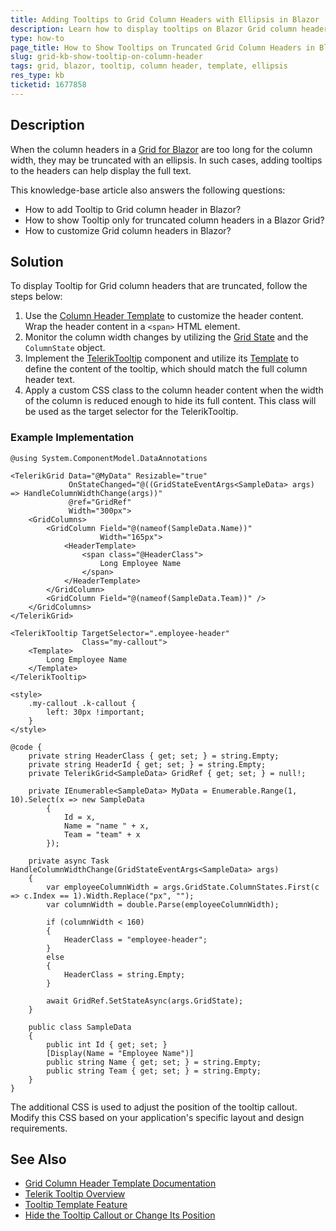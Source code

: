 ```yaml
---
title: Adding Tooltips to Grid Column Headers with Ellipsis in Blazor
description: Learn how to display tooltips on Blazor Grid column headers when the text is truncated due to column resizing.
type: how-to
page_title: How to Show Tooltips on Truncated Grid Column Headers in Blazor
slug: grid-kb-show-tooltip-on-column-header
tags: grid, blazor, tooltip, column header, template, ellipsis
res_type: kb
ticketid: 1677858
---
```


## Description

When the column headers in a [Grid for Blazor](slug:components/grid/) are too long for the column width, they may be truncated with an ellipsis. In such cases, adding tooltips to the headers can help display the full text.

This knowledge-base article also answers the following questions:

- How to add Tooltip to Grid column header in Blazor?
- How to show Tooltip only for truncated column headers in a Blazor Grid?
- How to customize Grid column headers in Blazor?

## Solution
To display Tooltip for Grid column headers that are truncated, follow the steps below:

1. Use the [Column Header Template](slug:components/grid/templates/column-header#column-header-template) to customize the header content. Wrap the header content in a `<span>` HTML element.
2. Monitor the column width changes by utilizing the [Grid State](slug:components/grid/state) and the `ColumnState` object.
3. Implement the [TelerikTooltip](slug:components/tooltip/overview) component and utilize its [Template](slug:components/tooltip/template) to define the content of the tooltip, which should match the full column header text.
4. Apply a custom CSS class to the column header content when the width of the column is reduced enough to hide its full content. This class will be used as the target selector for the TelerikTooltip.

### Example Implementation

````RAZOR
@using System.ComponentModel.DataAnnotations

<TelerikGrid Data="@MyData" Resizable="true"
             OnStateChanged="@((GridStateEventArgs<SampleData> args) => HandleColumnWidthChange(args))"
             @ref="GridRef"
             Width="300px">
    <GridColumns>
        <GridColumn Field="@(nameof(SampleData.Name))"
                    Width="165px">
            <HeaderTemplate>
                <span class="@HeaderClass">
                    Long Employee Name
                </span>
            </HeaderTemplate>
        </GridColumn>
        <GridColumn Field="@(nameof(SampleData.Team))" />
    </GridColumns>
</TelerikGrid>

<TelerikTooltip TargetSelector=".employee-header"
                Class="my-callout">
    <Template>
        Long Employee Name
    </Template>
</TelerikTooltip>

<style>
    .my-callout .k-callout {
        left: 30px !important;
    }
</style>

@code {
    private string HeaderClass { get; set; } = string.Empty;
    private string HeaderId { get; set; } = string.Empty;
    private TelerikGrid<SampleData> GridRef { get; set; } = null!;

    private IEnumerable<SampleData> MyData = Enumerable.Range(1, 10).Select(x => new SampleData
        {
            Id = x,
            Name = "name " + x,
            Team = "team" + x
        });

    private async Task HandleColumnWidthChange(GridStateEventArgs<SampleData> args)
    {
        var employeeColumnWidth = args.GridState.ColumnStates.First(c => c.Index == 1).Width.Replace("px", "");
        var columnWidth = double.Parse(employeeColumnWidth);

        if (columnWidth < 160)
        {
            HeaderClass = "employee-header";
        }
        else
        {
            HeaderClass = string.Empty;
        }

        await GridRef.SetStateAsync(args.GridState);
    }

    public class SampleData
    {
        public int Id { get; set; }
        [Display(Name = "Employee Name")]
        public string Name { get; set; } = string.Empty;
        public string Team { get; set; } = string.Empty;
    }
}
````

The additional CSS is used to adjust the position of the tooltip callout. Modify this CSS based on your application's specific layout and design requirements.

## See Also
- [Grid Column Header Template Documentation](slug:components/grid/templates/column-header#column-header-template)
- [Telerik Tooltip Overview](slug:components/tooltip/overview)
- [Tooltip Template Feature](slug:components/tooltip/template)
- [Hide the Tooltip Callout or Change Its Position](slug:tooltip-callout-position)
